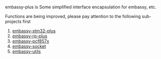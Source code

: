 embassy-plus is Some simplified interface encapsulation for embassy, etc.

Functions are being improved, please pay attention to the following sub-projects first

1. [embassy-stm32-plus](https://github.com/lifeRobot/embassy-plus/tree/main/embassy-stm32-plus)
2. [embassy-rp-plus](https://github.com/lifeRobot/embassy-plus/tree/main/embassy-rp-plus)
3. [embassy-pcf857x](https://github.com/lifeRobot/embassy-plus/tree/main/embassy-pcf857x)
4. [embassy-socket](https://github.com/lifeRobot/embassy-plus/tree/main/embassy-socket)
5. [embassy-utils](https://github.com/lifeRobot/embassy-plus/tree/main/embassy-utils)